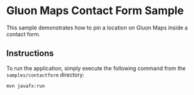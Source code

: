 # Gluon Maps Contact Form Sample

This sample demonstrates how to pin a location on Gluon Maps inside a contact form.

## Instructions

To run the application, simply execute the following command from the `samples/contactform` directory:

    mvn javafx:run